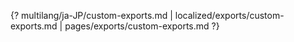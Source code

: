 {? multilang/ja-JP/custom-exports.md | localized/exports/custom-exports.md | pages/exports/custom-exports.md ?}
